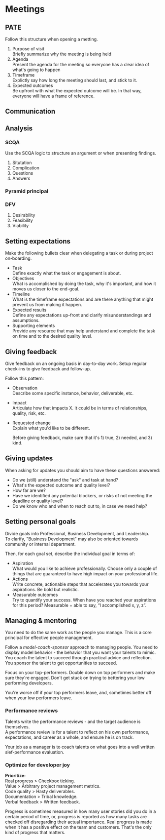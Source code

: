 # Meetings

## PATE

Follow this structure when opening a metting.

1. Purpose of visit  
   Briefly summarize why the meeting is being held
2. Agenda  
   Present the agenda for the meeting so everyone has a clear idea of
   what's going to happen
3. Timeframe  
   Explictly say how long the meeting should last, and stick to it.
4. Expected outcomes  
   Be upfront with what the expected outcome will be. In that way, everyone
   will have a frame of reference.

## Communication

## Analysis

### SCQA

Use the SCQA logic to structure an argument or when presenting findings.

1. Situtation
2. Complication
3. Questions
4. Answers

### Pyramid principal

### DFV

1. Desirability
2. Feasibility
3. Viability

## Setting expectations
Make the following bullets clear when delegating a task or during project on-boarding.
- Task  
  Define exactly what the task or engagement is about.
- Objectives  
  What is accomplished by doing the task, why it's important, and how it moves us closer to the end-goal.
- Timeline  
  What is the timeframe expectations and are there anything that might prevent us from making it happen.
- Expected results  
  Define any expectations up-front and clarify misunderstandings and assumptions.
- Supporting elements  
  Provide any resource that may help understand and complete the task on time and to the desired quality level.


## Giving feedback
Give feedback on an ongoing basis in day-to-day work. Setup regular check-ins to give feedback and follow-up.
  
Follow this pattern:
- Observation  
  Describe some specific instance, behavior, deliverable, etc.
- Impact  
  Articulate how that impacts X. It could be in terms of relationships, quality, risk, etc.
- Requested change  
  Explain what you'd like to be different.

  Before giving feedback, make sure that it's 1) true, 2) needed, and 3) kind.

## Giving updates
When asking for updates you should aim to have these questions answered:
- Do we (still) understand the "ask" and task at hand?
- What's the expected outcome and quality level?
- How far are we?
- Have we identified any potential blockers, or risks of not meeting the deadline or quality level?
- Do we know who and when to reach out to, in case we need help?

## Setting personal goals
Divide goals into Professional, Business Development, and Leadership.  
To clarify, "Business Development" may also be oriented towards community or internal department.

Then, for each goal set, describe the individual goal in terms of:
- Aspiration  
  What would you like to achieve professionally. Choose only a couple of things that are guaranteed to have high impact on your professional life.
- Actions  
  Write concrete, actionable steps that accelerates you towards your aspirations. Be bold but realistic.
- Measurable outcomes  
  Try to quantify your success. When have you reached your aspirations for this period? Measurable = able to say, “I accomplished x, y, z”.

## Managing & mentoring

You need to do the same work as the people you manage. This is a core principal for effective people management.

Follow a _model-coach-sponsor_ approach to managing people. You need to display model behavior - the behavior that you want your talents to mimic. You coach the talent to succeed through practical advice and reflection. You sponsor the talent to get opportunities to succeed.

Focus on your top-performers. Double down on top performers and make sure they're engaged.
Don't get stuck on trying to bettering your low performing developers.

You're worse off if your top performers leave, and, sometimes better off when your low performers leave.

### Performance reviews

Talents write the performance reviews - and the target audience is themselves.  
A performance review is for a talent to reflect on his own performance, expectations, and career as a whole, and ensure he is on track.

Your job as a manager is to coach talents on what goes into a well written slef-performance evaluation.

### Optimize for developer joy

**Prioritize:**  
Real progress > Checkbox ticking.  
Value > Arbitrary project management metrics.  
Code quality > Hasty deliverables.  
Documentation > Tribal knowledge.  
Verbal feedback > Written feedback.  

Progress is sometimes measured in how many user stories did you do in a certain period of time, or, progress is reported 
as how many tasks are checked off disregarding their actual importance. Real progress is made when it has a positive 
effect on the team and customers. That's the only kind of progress that matters.